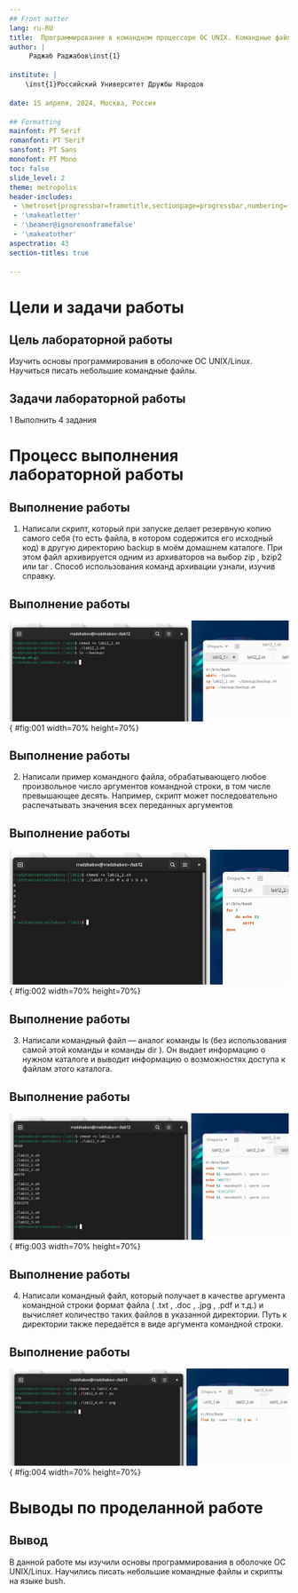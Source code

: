 ```yaml
---
## Front matter
lang: ru-RU
title:  Программирование в командном процессоре ОС UNIX. Командные файлы
author: |
	 Раджаб Раджабов\inst{1}

institute: |
	\inst{1}Российский Университет Дружбы Народов

date: 15 апреля, 2024, Москва, Россия

## Formatting
mainfont: PT Serif
romanfont: PT Serif
sansfont: PT Sans
monofont: PT Mono
toc: false
slide_level: 2
theme: metropolis
header-includes: 
 - \metroset{progressbar=frametitle,sectionpage=progressbar,numbering=fraction}
 - '\makeatletter'
 - '\beamer@ignorenonframefalse'
 - '\makeatother'
aspectratio: 43
section-titles: true

---
```


# Цели и задачи работы

## Цель лабораторной работы

Изучить основы программирования в оболочке ОС UNIX/Linux. Научиться писать небольшие командные файлы.

## Задачи лабораторной работы

1 Выполнить 4 задания

# Процесс выполнения лабораторной работы

## Выполнение работы

1. Написали скрипт, который при запуске делает резервную копию самого себя (то есть файла, в котором содержится его исходный код) в другую директорию backup в моём домашнем каталоге. При этом файл архивируется одним из архиваторов на выбор zip , bzip2 или tar . Способ использования команд архивации узнали, изучив справку.

## Выполнение работы

![Задание 1](image/01.png){ #fig:001 width=70% height=70%}

## Выполнение работы

2. Написали пример командного файла, обрабатывающего любое произвольное число аргументов командной строки, в том числе превышающее десять. Например, скрипт может последовательно распечатывать значения всех переданных аргументов

## Выполнение работы

![Задание 2](image/02.png){ #fig:002 width=70% height=70%}

## Выполнение работы

3. Написали командный файл — аналог команды ls (без использования самой этой команды и команды dir ). Он выдает информацию о нужном каталоге и выводит информацию о возможностях доступа к файлам этого каталога.

## Выполнение работы

![Задание 3](image/03.png){ #fig:003 width=70% height=70%}

## Выполнение работы

4. Написали командный файл, который получает в качестве аргумента командной строки формат файла ( .txt , .doc , .jpg , .pdf и т.д.) и вычисляет количество таких файлов в указанной директории. Путь к директории также передаётся в виде аргумента командной строки.

## Выполнение работы

![Задание 4](image/04.png){ #fig:004 width=70% height=70%}

# Выводы по проделанной работе

## Вывод

В данной работе мы изучили основы программирования в оболочке ОС UNIX/Linux. Научились писать небольшие командные файлы и скрипты на языке bush.
